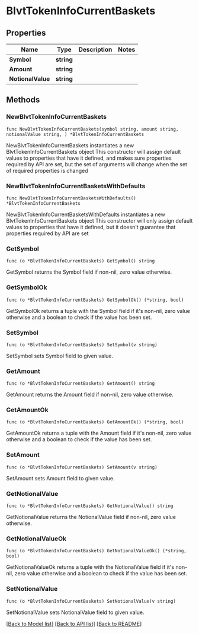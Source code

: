 # BlvtTokenInfoCurrentBaskets

## Properties

Name | Type | Description | Notes
------------ | ------------- | ------------- | -------------
**Symbol** | **string** |  | 
**Amount** | **string** |  | 
**NotionalValue** | **string** |  | 

## Methods

### NewBlvtTokenInfoCurrentBaskets

`func NewBlvtTokenInfoCurrentBaskets(symbol string, amount string, notionalValue string, ) *BlvtTokenInfoCurrentBaskets`

NewBlvtTokenInfoCurrentBaskets instantiates a new BlvtTokenInfoCurrentBaskets object
This constructor will assign default values to properties that have it defined,
and makes sure properties required by API are set, but the set of arguments
will change when the set of required properties is changed

### NewBlvtTokenInfoCurrentBasketsWithDefaults

`func NewBlvtTokenInfoCurrentBasketsWithDefaults() *BlvtTokenInfoCurrentBaskets`

NewBlvtTokenInfoCurrentBasketsWithDefaults instantiates a new BlvtTokenInfoCurrentBaskets object
This constructor will only assign default values to properties that have it defined,
but it doesn't guarantee that properties required by API are set

### GetSymbol

`func (o *BlvtTokenInfoCurrentBaskets) GetSymbol() string`

GetSymbol returns the Symbol field if non-nil, zero value otherwise.

### GetSymbolOk

`func (o *BlvtTokenInfoCurrentBaskets) GetSymbolOk() (*string, bool)`

GetSymbolOk returns a tuple with the Symbol field if it's non-nil, zero value otherwise
and a boolean to check if the value has been set.

### SetSymbol

`func (o *BlvtTokenInfoCurrentBaskets) SetSymbol(v string)`

SetSymbol sets Symbol field to given value.


### GetAmount

`func (o *BlvtTokenInfoCurrentBaskets) GetAmount() string`

GetAmount returns the Amount field if non-nil, zero value otherwise.

### GetAmountOk

`func (o *BlvtTokenInfoCurrentBaskets) GetAmountOk() (*string, bool)`

GetAmountOk returns a tuple with the Amount field if it's non-nil, zero value otherwise
and a boolean to check if the value has been set.

### SetAmount

`func (o *BlvtTokenInfoCurrentBaskets) SetAmount(v string)`

SetAmount sets Amount field to given value.


### GetNotionalValue

`func (o *BlvtTokenInfoCurrentBaskets) GetNotionalValue() string`

GetNotionalValue returns the NotionalValue field if non-nil, zero value otherwise.

### GetNotionalValueOk

`func (o *BlvtTokenInfoCurrentBaskets) GetNotionalValueOk() (*string, bool)`

GetNotionalValueOk returns a tuple with the NotionalValue field if it's non-nil, zero value otherwise
and a boolean to check if the value has been set.

### SetNotionalValue

`func (o *BlvtTokenInfoCurrentBaskets) SetNotionalValue(v string)`

SetNotionalValue sets NotionalValue field to given value.



[[Back to Model list]](../README.md#documentation-for-models) [[Back to API list]](../README.md#documentation-for-api-endpoints) [[Back to README]](../README.md)


